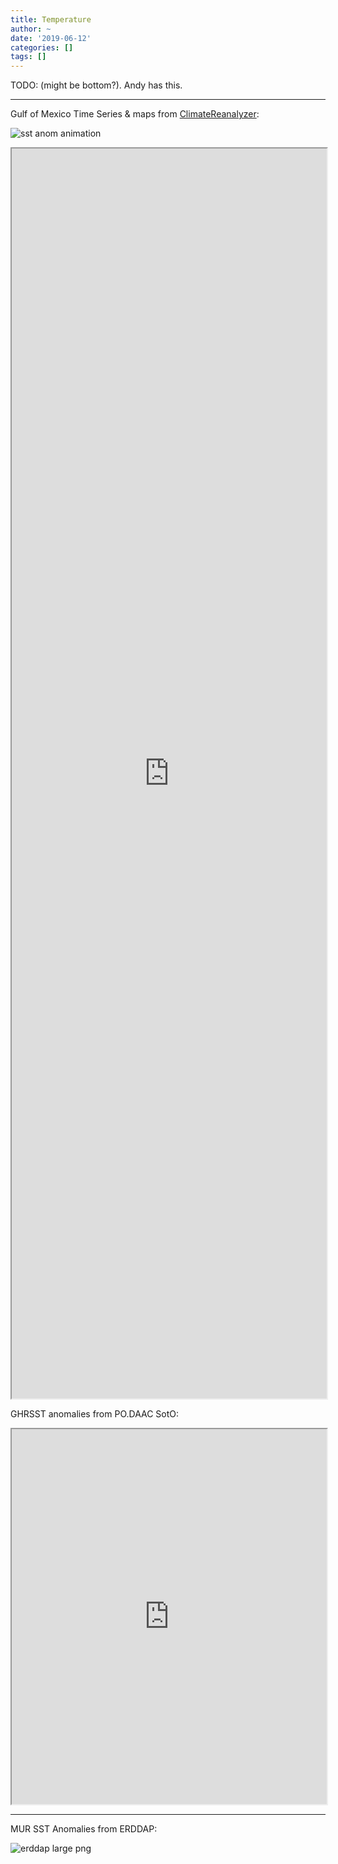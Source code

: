 ```yaml
---
title: Temperature
author: ~
date: '2019-06-12'
categories: []
tags: []
---
```


TODO: (might be bottom?). Andy has this.

---------------------------------------------------------------------------

Gulf of Mexico Time Series & maps from [ClimateReanalyzer](https://climatereanalyzer.org/):

![sst anom animation](https://climatereanalyzer.org/clim/animations/scycle/World_ERAI_T2_2001-2012_minus_1979-2000_scycle.gif)

<iframe width="100%" height="2000px"
    src="https://climatereanalyzer.org/clim/sst/">
</iframe

---------------------------------------------------------------------------

GHRSST anomalies from PO.DAAC SotO:

<iframe width="100%" height="600px" src="https://podaac-tools.jpl.nasa.gov/soto/#b=BlueMarble_ShadedRelief_Bathymetry&l=jpl_l4_mur_ssta___ssta___36000_x_18000___daynight(la=true)&ve=-83.30656167871041,23.689378578859035,-79.08781167871041,25.763597328859035">
</iframe>

---------------------------------------------------------------------------

MUR SST Anomalies from ERDDAP:

![erddap large png](https://coastwatch.pfeg.noaa.gov/erddap/griddap/jplMURSST41anom1day.largePng?sstAnom%5B(2018-11-18T09:00:00Z)%5D%5B(18.0):(31.0)%5D%5B(-98.0):(-79.0)%5D&.draw=surface&.vars=longitude%7Clatitude%7CsstAnom&.colorBar=%7C%7C%7C%7C%7C&.bgColor=0xffccccff)
